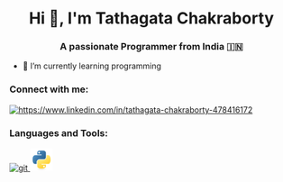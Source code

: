 <h1 align="center">Hi 👋, I'm Tathagata Chakraborty</h1>
<h3 align="center">A passionate Programmer from India 🇮🇳</h3>

- 🌱 I’m currently learning programming

<h3 align="left">Connect with me:</h3>
<p align="left">
<a href="https://www.linkedin.com/in/tathagata-chakraborty-478416172" target="blank"><img align="center" src="https://raw.githubusercontent.com/rahuldkjain/github-profile-readme-generator/master/src/images/icons/Social/linked-in-alt.svg" alt="https://www.linkedin.com/in/tathagata-chakraborty-478416172" height="30" width="40" /></a>
</p>

<h3 align="left">Languages and Tools:</h3>
<p align="left"> <a href="https://git-scm.com/" target="_blank" rel="noreferrer"> <img src="https://www.vectorlogo.zone/logos/git-scm/git-scm-icon.svg" alt="git" width="40" height="40"/> </a> <a href="https://www.python.org" target="_blank" rel="noreferrer"> <img src="https://raw.githubusercontent.com/devicons/devicon/master/icons/python/python-original.svg" alt="python" width="40" height="40"/> </a> </p>

